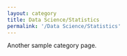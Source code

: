 ```yaml
---
layout: category
title: Data Science/Statistics
permalink: '/Data Science/Statistics'
---
```


Another sample category page.
